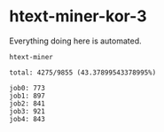 # htext-miner-kor-3

Everything doing here is automated.

```
htext-miner

total: 4275/9855 (43.37899543378995%)

job0: 773
job1: 897
job2: 841
job3: 921
job4: 843
```